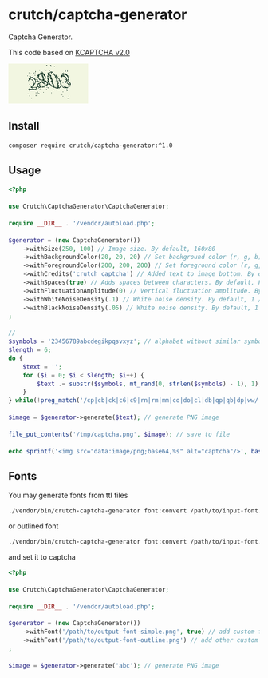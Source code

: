 # crutch/captcha-generator

Captcha Generator.

This code based on [KCAPTCHA v2.0](http://www.captcha.ru/kcaptcha/)

![example](https://raw.githubusercontent.com/php-crutch/captcha-generator/v1.0.0/examples/captcha00.png)

## Install

```bash
composer require crutch/captcha-generator:^1.0
```

## Usage

```php
<?php

use Crutch\CaptchaGenerator\CaptchaGenerator;

require __DIR__ . '/vendor/autoload.php';

$generator = (new CaptchaGenerator())
    ->withSize(250, 100) // Image size. By default, 160x80
    ->withBackgroundColor(20, 20, 20) // Set background color (r, g, b). By default, random light color
    ->withForegroundColor(200, 200, 200) // Set foreground color (r, g, b). By default, random dark color
    ->withCredits('crutch captcha') // Added text to image bottom. By default, NULL
    ->withSpaces(true) // Adds spaces between characters. By default, FALSE
    ->withFluctuationAmplitude(0) // Vertical fluctuation amplitude. By default, 8
    ->withWhiteNoiseDensity(.1) // White noise density. By default, 1 / 6
    ->withBlackNoiseDensity(.05) // White noise density. By default, 1 / 30
;

//
$symbols = '23456789abcdegikpqsvxyz'; // alphabet without similar symbols (o=0, 1=l, i=j, t=f)
$length = 6;
do {
    $text = '';
    for ($i = 0; $i < $length; $i++) {
        $text .= substr($symbols, mt_rand(0, strlen($symbols) - 1), 1);
    }
} while(!preg_match('/cp|cb|ck|c6|c9|rn|rm|mm|co|do|cl|db|qp|qb|dp|ww/', $symbols));

$image = $generator->generate($text); // generate PNG image

file_put_contents('/tmp/captcha.png', $image); // save to file

echo sprintf('<img src="data:image/png;base64,%s" alt="captcha"/>', base64_encode($image)); // out inline
```

## Fonts

You may generate fonts from ttl files

```bash
./vendor/bin/crutch-captcha-generator font:convert /path/to/input-font.ttf /path/to/output-font-simple.png
```

or outlined font

```bash
./vendor/bin/crutch-captcha-generator font:convert /path/to/input-font.ttf /path/to/output-font-outline.png --outline
```

and set it to captcha

```php
<?php

use Crutch\CaptchaGenerator\CaptchaGenerator;

require __DIR__ . '/vendor/autoload.php';

$generator = (new CaptchaGenerator())
    ->withFont('/path/to/output-font-simple.png', true) // add custom font and unset others
    ->withFont('/path/to/output-font-outline.png') // add other custom font
;

$image = $generator->generate('abc'); // generate PNG image
```
